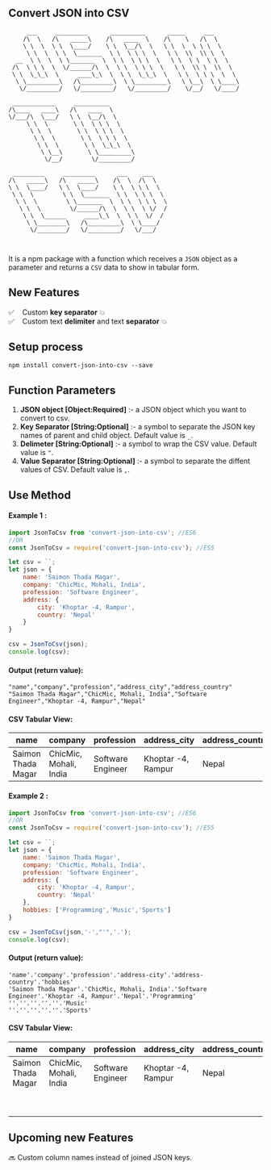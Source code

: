 ## Convert JSON into CSV

```
     ___     _________      __________      _____     ___
    /\  \   /\   _____\    /\   ____  \    /\    \   /\  \
    \ \  \  \ \  \____/    \ \  \__/\  \   \ \  \  \ \ \  \
     \ \  \  \ \  \_______  \ \  \ \ \  \   \ \  \\  \\ \  \
  __  \ \  \  \ \_______  \  \ \  \ \ \  \   \ \  \ \  \ \  \
 /\  \ \ \  \  \/______/\  \  \ \  \ \ \  \   \ \  \\ \  \\  \
 \ \  \_\_\  \     ____\_\  \  \ \  \_\_\  \   \ \  \ \ \  \  \
  \ \_________\   /\_________\  \ \_________\   \ \__\  \ \____\
   \/_________/   \/_________/   \/_________/    \/__/   \/____/

 ____________     __________
/\____   ____\   /\   ____  \
\/___/\  \___/   \ \  \__/\  \
     \ \  \       \ \  \ \ \  \
      \ \  \       \ \  \ \ \  \
       \ \  \       \ \  \ \ \  \
        \ \  \       \ \  \_\_\  \
         \ \__\       \ \_________\
          \/__/        \/_________/

 _________     _________      ___    ___
/\   _____\   /\   _____\    /\  \  /\  \
\ \  \____/   \ \  \____/    \ \  \ \ \  \
 \ \  \        \ \  \_______  \ \  \ \ \  \
  \ \  \        \ \_______  \  \ \  \ \ \  \
   \ \  \        \/______/\  \  \ \  \ \/  /
    \ \  \______     ____\_\  \  \ \  \/  /
     \ \________\   /\_________\  \ \____/  
      \/________/   \/_________/   \/___/

                             
```

It is a npm package with a function which receives a `JSON` object as a parameter and returns a `CSV` data to show in tabular form.

## New Features
:white_check_mark: &nbsp;&nbsp; Custom **key separator** :boom: <br/>
:white_check_mark: &nbsp;&nbsp; Custom text **delimiter** and text **separator** :boom:

## Setup process
```
npm install convert-json-into-csv --save
```

## Function Parameters
1. **JSON object [Object:Required]** :- a JSON object which you want to convert to csv.
2. **Key Separator [String:Optional]** :- a symbol to separate the JSON key names of parent and child object. Default value is ` _ `.
4. **Delimeter [String:Optional]** :- a symbol to wrap the CSV value. Default value is ` " `.
3. **Value Separator [String:Optional]** :- a symbol to separate the diffent values of CSV. Default value is ` , `.

## Use Method

#### Example 1 :
```javascript
import JsonToCsv from 'convert-json-into-csv'; //ES6
//OR
const JsonToCsv = require('convert-json-into-csv'); //ES5

let csv = ``;
let json = {
    name: 'Saimon Thada Magar',
    company: 'ChicMic, Mohali, India',
    profession: 'Software Engineer',
    address: {
        city: 'Khoptar -4, Rampur',
        country: 'Nepal'
    }
}

csv = JsonToCsv(json);
console.log(csv);
```

#### Output (return value):
```
"name","company","profession","address_city","address_country"
"Saimon Thada Magar","ChicMic, Mohali, India","Software Engineer","Khoptar -4, Rampur","Nepal"
```

#### CSV Tabular View:
name | company | profession | address_city | address_country
---- | ------- | ---------- | ------------ | ---------------
Saimon Thada Magar | ChicMic, Mohali, India | Software Engineer | Khoptar -4, Rampur | Nepal

#### Example 2 :
```javascript
import JsonToCsv from 'convert-json-into-csv'; //ES6
//OR
const JsonToCsv = require('convert-json-into-csv'); //ES5

let csv = ``;
let json = {
    name: 'Saimon Thada Magar',
    company: 'ChicMic, Mohali, India',
    profession: 'Software Engineer',
    address: {
        city: 'Khoptar -4, Rampur',
        country: 'Nepal'
    },
    hobbies: ['Programming','Music','Sports']
}

csv = JsonToCsv(json,'-',"'",'.');
console.log(csv);
```

#### Output (return value):
```
'name'.'company'.'profession'.'address-city'.'address-country'.'hobbies'
'Saimon Thada Magar'.'ChicMic, Mohali, India'.'Software Engineer'.'Khoptar -4, Rampur'.'Nepal'.'Programming'
''.''.''.''.''.'Music'
''.''.''.''.''.'Sports'
```

#### CSV Tabular View:
name | company | profession | address_city | address_country | hobbies
---- | ------- | ---------- | ------------ | --------------- |------
Saimon Thada Magar | ChicMic, Mohali, India | Software Engineer | Khoptar -4, Rampur | Nepal | Programming
| | | | | | Music
| | | | | | Sports


## Upcoming new Features 
:soon: Custom column names instead of joined JSON keys.